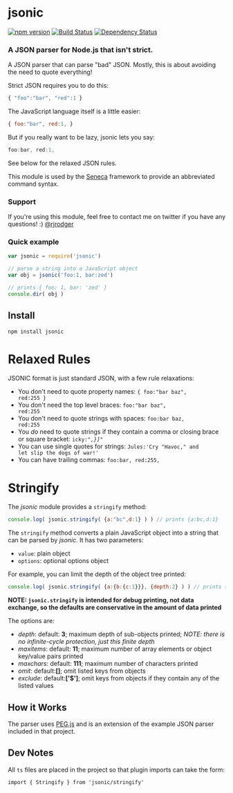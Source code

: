 # jsonic

[![npm version][npm-badge]][npm-url]
[![Build Status][travis-badge]][travis-url]
[![Dependency Status][david-badge]][david-url]


### A JSON parser for Node.js that isn't strict.


A JSON parser that can parse "bad" JSON. Mostly, this is about
avoiding the need to quote everything!

Strict JSON requires you to do this:

```JavaScript
{ "foo":"bar", "red":1 }
```

The JavaScript language itself is a little easier:

```JavaScript
{ foo:"bar", red:1, }
```

But if you really want to be lazy, jsonic lets you say:

```JavaScript
foo:bar, red:1,
```

See below for the relaxed JSON rules.



This module is used by the [Seneca](http://senecajs.org) framework to
provide an abbreviated command syntax.

### Support

If you're using this module, feel free to contact me on twitter if you have any questions! :) [@rjrodger](http://twitter.com/rjrodger)

### Quick example

```JavaScript
var jsonic = require('jsonic')

// parse a string into a JavaScript object
var obj = jsonic('foo:1, bar:zed')

// prints { foo: 1, bar: 'zed' }
console.dir( obj )

```

## Install

```sh
npm install jsonic
```


# Relaxed Rules

JSONIC format is just standard JSON, with a few rule relaxations:

   * You don't need to quote property names: <code>{ foo:"bar baz", red:255 }</code>
   * You don't need the top level braces: <code>foo:"bar baz", red:255</code>
   * You don't need to quote strings with spaces: <code>foo:bar baz, red:255</code>
   * You _do_ need to quote strings if they contain a comma or closing brace or square bracket: <code>icky:"_,}]_"</code>
   * You can use single quotes for strings: <code>Jules:'Cry "Havoc," and let slip the dogs of war!'</code>
   * You can have trailing commas: <code>foo:bar, red:255, </code>


# Stringify

The _jsonic_ module provides a `stringify` method:

``` js
console.log( jsonic.stringify( {a:"bc",d:1} ) ) // prints {a:bc,d:1} 
```

The `stringify` method converts a plain JavaScript object into a
string that can be parsed by _jsonic_. It has two parameters:

   * `value`: plain object
   * `options`: optional options object

For example, you can limit the depth of the object tree printed:

``` js
console.log( jsonic.stringify( {a:{b:{c:1}}}, {depth:2} ) ) // prints {a:{b:{}}} 
```

__NOTE: `jsonic.stringify` is intended for debug printing, not data exchange, so the defaults are conservative in the amount of data printed__

The options are:

   * _depth_:    default: __3__; maximum depth of sub-objects printed; _NOTE: there is no infinite-cycle protection, just this finite depth_
   * _maxitems_: default: __11__; maximum number of array elements or object key/value pairs printed
   * _maxchars_: default: __111__; maximum number of characters printed
   * _omit_: default:__[]__; omit listed keys from objects
   * _exclude_: default:__['$']__; omit keys from objects if they contain any of the listed values


## How it Works

The parser uses [PEG.js](http://pegjs.majda.cz/) and is an extension of the example JSON parser included in that project.



## Dev Notes

All `ts` files are placed in the project so that plugin imports can take the form:
```
import { Stringify } from 'jsonic/stringify'
```


[npm-badge]: https://badge.fury.io/js/jsonic.svg
[npm-url]: https://badge.fury.io/js/jsonic
[travis-badge]: https://api.travis-ci.org/rjrodger/jsonic.svg
[travis-url]: https://travis-ci.org/rjrodger/jsonic
[david-badge]: https://david-dm.org/rjrodger/jsonic.svg
[david-url]: https://david-dm.org/rjrodger/jsonic

